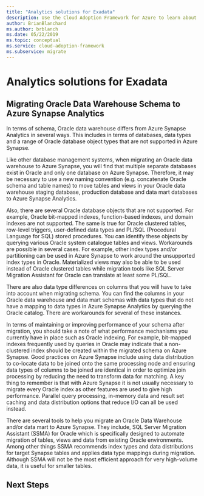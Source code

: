 ```yaml
---
title: "Analytics solutions for Exadata"
description: Use the Cloud Adoption Framework for Azure to learn about analytic solutions with Netezza.
author: BrianBlanchard
ms.author: brblanch
ms.date: 05/22/2019
ms.topic: conceptual
ms.service: cloud-adoption-framework
ms.subservice: migrate
---
```


# Analytics solutions for Exadata

## Migrating Oracle Data Warehouse Schema to Azure Synapse Analytics

In terms of schema, Oracle data warehouse differs from Azure Synapse Analytics in several ways. This includes in terms of databases, data types and a range of Oracle database object types that are not supported in Azure Synapse.

Like other database management systems, when migrating an Oracle data warehouse to Azure Synapse, you will find that multiple separate databases exist in Oracle and only one database on Azure Synapse. Therefore, it may be necessary to use a new naming convention (e.g. concatenate Oracle schema and table names) to move tables and views in your Oracle data warehouse staging database, production database and data mart databases to Azure Synapse Analytics.

Also, there are several Oracle database objects that are not supported. For example, Oracle bit-mapped indexes, function-based indexes, and domain indexes are not supported. The same is true for Oracle clustered tables, row-level triggers, user-defined data types and PL/SQL (Procedural Language for SQL) stored procedures. You can identify these objects by querying various Oracle system catalogue tables and views. Workarounds are possible in several cases. For example, other index types and/or partitioning can be used in Azure Synapse to work around the unsupported index types in Oracle. Materialized views may also be able to be used instead of Oracle clustered tables while migration tools like SQL Server Migration Assistant for Oracle can translate at least some PL/SQL.

There are also data type differences on columns that you will have to take into account when migrating schema. You can find the columns in your Oracle data warehouse and data mart schemas with data types that do not have a mapping to data types in Azure Synapse Analytics by querying the Oracle catalog. There are workarounds for several of these instances.

In terms of maintaining or improving performance of your schema after migration, you should take a note of what performance mechanisms you currently have in place such as Oracle indexing. For example, bit-mapped indexes frequently used by queries in Oracle may indicate that a non-clustered index should be created within the migrated schema on Azure Synapse. Good practices on Azure Synapse include using data distribution to co-locate data to be joined onto the same processing node and ensuring data types of columns to be joined are identical in order to optimize join processing by reducing the need to transform data for matching. A key thing to remember is that with Azure Synapse it is not usually necessary to migrate every Oracle index as other features are used to give high performance. Parallel query processing, in-memory data and result set caching and data distribution options that reduce I/O can all be used instead.

There are several tools to help you migrate an Oracle Data Warehouse and/or data mart to Azure Synapse. They include, SQL Server Migration Assistant (SSMA) for Oracle which is specifically designed to automate migration of tables, views and data from existing Oracle environments. Among other things SSMA recommends index types and data distributions for target Synapse tables and applies data type mappings during migration. Although SSMA will not be the most efficient approach for very high-volume data, it is useful for smaller tables.

## Next Steps

<!-- TODO: Add actionable next step -->
